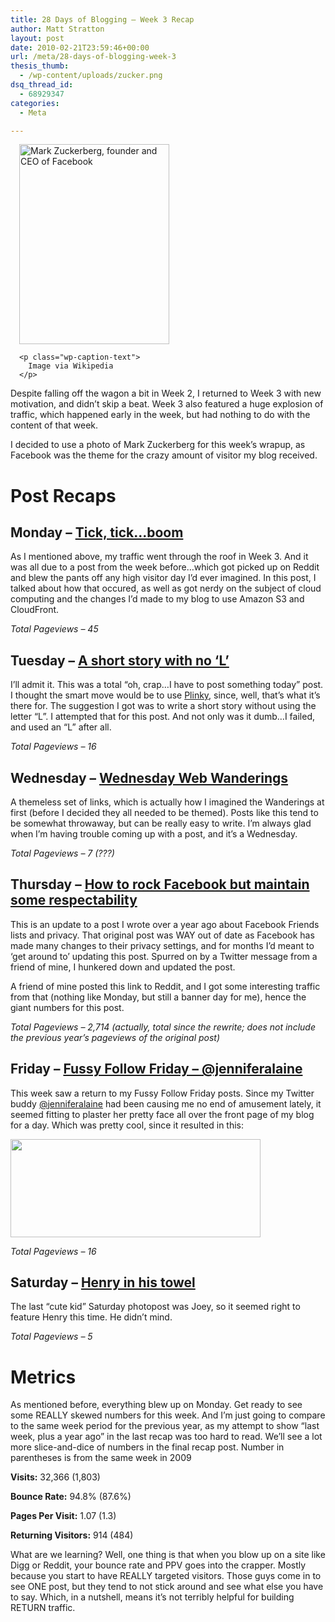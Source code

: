 ```yaml
---
title: 28 Days of Blogging – Week 3 Recap
author: Matt Stratton
layout: post
date: 2010-02-21T23:59:46+00:00
url: /meta/28-days-of-blogging-week-3
thesis_thumb:
  - /wp-content/uploads/zucker.png
dsq_thread_id:
  - 68929347
categories:
  - Meta

---
```

<div class="zemanta-img" style="margin: 1em; display: block;">
  <div style="width: 250px" class="wp-caption alignright">
    <a href="http://commons.wikipedia.org/wiki/Image:MarkZuckerberg.jpg"><img class=" " title="Mark Zuckerberg, founder and CEO of Facebook" src="http://upload.wikimedia.org/wikipedia/commons/thumb/e/ef/MarkZuckerberg.jpg/300px-MarkZuckerberg.jpg" alt="Mark Zuckerberg, founder and CEO of Facebook" width="240" height="320" /></a>
    
    <p class="wp-caption-text">
      Image via Wikipedia
    </p>
  </div>
</div>

Despite falling off the wagon a bit in Week 2, I returned to Week 3 with new motivation, and didn&#8217;t skip a beat. Week 3 also featured a huge explosion of traffic, which happened early in the week, but had nothing to do with the content of that week.

I decided to use a photo of Mark Zuckerberg for this week&#8217;s wrapup, as Facebook was the theme for the crazy amount of visitor my blog received.

# Post Recaps

## Monday &#8211; <a href="/meta/tick-tick-boom" target="_self">Tick, tick…boom</a>

As I mentioned above, my traffic went through the roof in Week 3. And it was all due to a post from the week before&#8230;which got picked up on Reddit and blew the pants off any high visitor day I&#8217;d ever imagined. In this post, I talked about how that occured, as well as got nerdy on the subject of cloud computing and the changes I&#8217;d made to my blog to use Amazon S3 and CloudFront.

_Total Pageviews &#8211; 45_

## Tuesday &#8211; <a href="/life-in-general/a-short-story-with-no-l" target="_self">A short story with no ‘L’</a>

I&#8217;ll admit it. This was a total &#8220;oh, crap&#8230;I have to post something today&#8221; post. I thought the smart move would be to use <a href="http://www.plinky.com/mini/reroute/19677" target="_blank">Plinky</a>, since, well, that&#8217;s what it&#8217;s there for. The suggestion I got was to write a short story without using the letter &#8220;L&#8221;. I attempted that for this post. And not only was it dumb&#8230;I failed, and used an &#8220;L&#8221; after all.

_Total Pageviews &#8211; 16_

## Wednesday &#8211; <a href="/wednesday-web-wanderings/wednesday-web-wanderings-for-2172010" target="_self">Wednesday Web Wanderings</a>

A themeless set of links, which is actually how I imagined the Wanderings at first (before I decided they all needed to be themed). Posts like this tend to be somewhat throwaway, but can be really easy to write. I&#8217;m always glad when I&#8217;m having trouble coming up with a post, and it&#8217;s a Wednesday.

_Total Pageviews &#8211; 7 (???)_

## Thursday &#8211; <a href="/the-internets/how-to-rock-facebook-but-maintain-some-respectability" target="_self">How to rock Facebook but maintain some respectability</a>

This is an update to a post I wrote over a year ago about Facebook Friends lists and privacy. That original post was WAY out of date as Facebook has made many changes to their privacy settings, and for months I&#8217;d meant to &#8216;get around to&#8217; updating this post. Spurred on by a Twitter message from a friend of mine, I hunkered down and updated the post.

A friend of mine posted this link to Reddit, and I got some interesting traffic from that (nothing like Monday, but still a banner day for me), hence the giant numbers for this post.

_Total Pageviews &#8211; 2,714 (actually, total since the rewrite; does not include the previous year&#8217;s pageviews of the original post)_

## Friday &#8211; <a href="/follow-friday/jenniferalaine" target="_self">Fussy Follow Friday – @jenniferalaine</a>

This week saw a return to my Fussy Follow Friday posts. Since my Twitter buddy [@jenniferalaine][1] had been causing me no end of amusement lately, it seemed fitting to plaster her pretty face all over the front page of my blog for a day. Which was pretty cool, since it resulted in this:

<img class="aligncenter size-full wp-image-5964" title="obsess" src="/wp-content/uploads/obsess.png" alt="" width="400" height="157" srcset="/wp-content/uploads/obsess.png 400w, /wp-content/uploads/obsess-300x117.png 300w" sizes="(max-width: 400px) 100vw, 400px" />

_Total Pageviews &#8211; 16_

## Saturday &#8211; <a href="/photos/henry-in-his-towel" target="_self">Henry in his towel</a>

The last &#8220;cute kid&#8221; Saturday photopost was Joey, so it seemed right to feature Henry this time. He didn&#8217;t mind.

_Total Pageviews &#8211; 5_

# Metrics

As mentioned before, everything blew up on Monday. Get ready to see some REALLY skewed numbers for this week. And I&#8217;m just going to compare to the same week period for the previous year, as my attempt to show &#8220;last week, plus a year ago&#8221; in the last recap was too hard to read. We&#8217;ll see a lot more slice-and-dice of numbers in the final recap post. Number in parentheses is from the same week in 2009

**Visits:** 32,366 (1,803)

**Bounce Rate:** 94.8% (87.6%)

**Pages Per Visit:** 1.07 (1.3)

**Returning Visitors:** 914 (484)

What are we learning? Well, one thing is that when you blow up on a site like Digg or Reddit, your bounce rate and PPV goes into the crapper. Mostly because you start to have REALLY targeted visitors. Those guys come in to see ONE post, but they tend to not stick around and see what else you have to say. Which, in a nutshell, means it&#8217;s not terribly helpful for building RETURN traffic.

 [1]: http://twitter.com/jenniferalaine